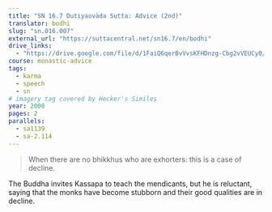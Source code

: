 ```yaml
---
title: "SN 16.7 Dutiyaovāda Sutta: Advice (2nd)"
translator: bodhi
slug: "sn.016.007"
external_url: "https://suttacentral.net/sn16.7/en/bodhi"
drive_links:
  - "https://drive.google.com/file/d/1FaiQ6qerBvVvsKFHDnzg-Cbg2vVEUCy0/view?usp=drivesdk"
course: monastic-advice
tags:
  - karma
  - speech
  - sn
# imagery tag covered by Hecker's Similes
year: 2000
pages: 2
parallels:
  - sa1139
  - sa-2.114
---
```


> When there are no bhikkhus who are exhorters: this is a case of decline.

The Buddha invites Kassapa to teach the mendicants, but he is reluctant, saying that the monks have become stubborn and their good qualities are in decline.

